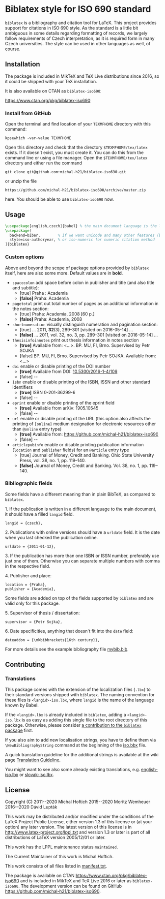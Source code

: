 # Biblatex style for ISO 690 standard

`biblatex` is a bibliography and citation tool for LaTeX. This project provides
support for citations in ISO 690 style. As the standard is a little bit
ambiguous in some details regarding formatting of records, we largely follow
requirements of Czech interpretation, as it is required form in many Czech
universities. The style can be used in other languages as well, of course.

## Installation

The package is included in MikTeX and TeX Live distributions since 2016, so it
could be shipped with your TeX installation.

It is also available on CTAN as `biblatex-iso690`:

https://www.ctan.org/pkg/biblatex-iso690

### Install from GitHub

Open the terminal and find location of your `TEXMFHOME` directory with this
command:

    kpsewhich -var-value TEXMFHOME

Open this directory and check that the directory `$TEXMFHOME/tex/latex`
exists. If it doesn't exist, you must create it. You can do this from the
command line or using a file manager. Open the `$TEXMFHOME/tex/latex`
directory and either run the command

    git clone git@github.com:michal-h21/biblatex-iso690.git

or unzip the file

    https://github.com/michal-h21/biblatex-iso690/archive/master.zip

here. You should be able to use `biblatex-iso690` now.

## Usage

```latex
\usepackage[english,czech]{babel} % the main document language is the last one
\usepackage[
  backend=biber,        % if we want unicode and many other features (biber is already by default)
  style=iso-authoryear, % or iso-numeric for numeric citation method
]{biblatex}
```

### Custom options

Above and beyond the scope of package options provided by `biblatex` itself,
here are also some more. Default values are in **bold**.

* `spacecolon`
  add space before colon in publisher and title (and also title and subtitle):
  *   [true]    Praha : Academia
  * **[false]** Praha: Academia
* `pagetotal`
  print out total number of pages as an additional information in the notes section:
  *   [true]    Praha: Academia, 2008 [60 p.]
  * **[false]** Praha: Academia, 2008
* `shortnumeration`
  visually distinguish numeration and pagination section:
  *   [true]    ... 2011, **32**(3), 289–301 [visited on 2016-05-14] ...
  * **[false]** ... 2011, vol. 32, no. 3, pp. 289–301 [visited on 2016-05-14] ...
* `thesisinfoinnotes`
  print out thesis information in notes section
  * **[true]** Available from: <...>. BP. MU, FI, Brno. Supervised by Petr SOJKA
  *   [false]  BP. MU, FI, Brno. Supervised by Petr SOJKA. Available from: <...>
* `doi`
  enable or disable printing of the DOI number
  * **[true]** Available from DOI: [10.5300/2016-1-4/106](https://doi.org/10.5300/2016-1-4/106)
  *   [false] --
* `isbn`
  enable or disable printing of the ISBN, ISSN and other standard identifiers
  * **[true]** ISBN 0-201-36299-6
  *   [false] --
* `eprint`
  enable or disable printing of the eprint field
  * **[true]** Available from arXiv: 1905.10545
  *   [false] --
* `url`
  enable or disable printing of the URL (this option also affects the printing
  of `[online]` medium designation for electronic resources other than
  `@online` entry type)
  * **[true]** Available from: <https://github.com/michal-h21/biblatex-iso690>
  *   [false] --
* `articlepubinfo`
  enable or disable printing publication information (`location` and
  `publisher` fields) for an `@article` entry type
  *   [true]    Journal of Money, Credit and Banking. Ohio State University Press, vol. 38, no. 1, pp. 119–140.
  * **[false]** Journal of Money, Credit and Banking. Vol. 38, no. 1, pp. 119–140.

### Bibliographic fields

Some fields have a different meaning than in plain BibTeX, as compared to
`biblatex`.

1\. If the publication is written in a different language to the main
document, it should have a filled `langid` field.

```
langid = {czech},
```

2\. Publications with online versions should have a `urldate` field. It is the
date when you last checked the publication online.

```
urldate = {2011-01-12},
```

3\. If the publication has more than one ISBN or ISSN number, preferably use
just one of them. Otherwise you can separate multiple numbers with comma in
the respective field.

4\. Publisher and place:

```
location = {Praha},
publisher = {Academia},
```

Some fields are added on top of the fields supported by `biblatex` and are
valid only for this package.

5\. Supervisor of thesis / dissertation:

```
supervisor = {Petr Sojka},
```

6\. Date specificities, anything that doesn't fit into the `date` field:

```
dateaddon = {\mkbibbrackets{16th century}},
```

For more details see the example bibliography file
[mybib.bib](https://github.com/michal-h21/biblatex-iso690/blob/master/mybib.bib).

## Contributing

### Translations

This package comes with the extension of the localization files (`.lbx`) to
their standard versions shipped with `biblatex`. The naming convention for
these files is `<langid>-iso.lbx`, where `langid` is the name of the language
known by Babel.

If the `<langid>.lbx` is already included in `biblatex`, adding a
`<langid>-iso.lbx` is as easy as adding this single file to the root directory
of this package. Otherwise, please consider [a contribution to the `biblatex`
package](https://github.com/plk/biblatex/#translation) first.

If you also aim to add new localisation strings, you have to define them via
`\NewBibliographyString` command at the beginning of the [iso.bbx](iso.bbx)
file.

A quick translation guideline for the additional strings is available at the
wiki page [Translation
Guideline](https://github.com/michal-h21/biblatex-iso690/wiki/Translation-Guideline).

You might want to see also some already existing translations, e.g.
[english-iso.lbx](english-iso.lbx) or [slovak-iso.lbx](slovak-iso.lbx).

## License

Copyright (C) 2011--2020 Michal Hoftich
              2015--2020 Moritz Wemheuer
              2016--2020 Dávid Lupták

This work may be distributed and/or modified under the
conditions of the LaTeX Project Public License, either version 1.3
of this license or (at your option) any later version.
The latest version of this license is in
http://www.latex-project.org/lppl.txt
and version 1.3 or later is part of all distributions of LaTeX
version 2005/12/01 or later.

This work has the LPPL maintenance status `maintained`.

The Current Maintainer of this work is Michal Hoftich.

This work consists of all files listed in [manifest.txt](./manifest.txt).

The package is available on CTAN https://www.ctan.org/pkg/biblatex-iso690
and is included in MikTeX and TeX Live 2016 or later as `biblatex-iso690`.
The development version can be found on GitHub
https://github.com/michal-h21/biblatex-iso690.

